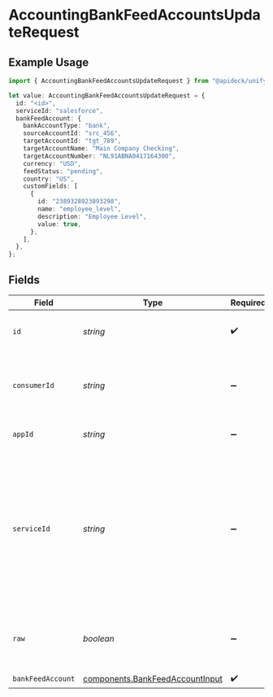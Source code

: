# AccountingBankFeedAccountsUpdateRequest

## Example Usage

```typescript
import { AccountingBankFeedAccountsUpdateRequest } from "@apideck/unify/models/operations";

let value: AccountingBankFeedAccountsUpdateRequest = {
  id: "<id>",
  serviceId: "salesforce",
  bankFeedAccount: {
    bankAccountType: "bank",
    sourceAccountId: "src_456",
    targetAccountId: "tgt_789",
    targetAccountName: "Main Company Checking",
    targetAccountNumber: "NL91ABNA0417164300",
    currency: "USD",
    feedStatus: "pending",
    country: "US",
    customFields: [
      {
        id: "2389328923893298",
        name: "employee_level",
        description: "Employee Level",
        value: true,
      },
    ],
  },
};
```

## Fields

| Field                                                                                                                                         | Type                                                                                                                                          | Required                                                                                                                                      | Description                                                                                                                                   | Example                                                                                                                                       |
| --------------------------------------------------------------------------------------------------------------------------------------------- | --------------------------------------------------------------------------------------------------------------------------------------------- | --------------------------------------------------------------------------------------------------------------------------------------------- | --------------------------------------------------------------------------------------------------------------------------------------------- | --------------------------------------------------------------------------------------------------------------------------------------------- |
| `id`                                                                                                                                          | *string*                                                                                                                                      | :heavy_check_mark:                                                                                                                            | ID of the record you are acting upon.                                                                                                         |                                                                                                                                               |
| `consumerId`                                                                                                                                  | *string*                                                                                                                                      | :heavy_minus_sign:                                                                                                                            | ID of the consumer which you want to get or push data from                                                                                    | test-consumer                                                                                                                                 |
| `appId`                                                                                                                                       | *string*                                                                                                                                      | :heavy_minus_sign:                                                                                                                            | The ID of your Unify application                                                                                                              | dSBdXd2H6Mqwfg0atXHXYcysLJE9qyn1VwBtXHX                                                                                                       |
| `serviceId`                                                                                                                                   | *string*                                                                                                                                      | :heavy_minus_sign:                                                                                                                            | Provide the service id you want to call (e.g., pipedrive). Only needed when a consumer has activated multiple integrations for a Unified API. | salesforce                                                                                                                                    |
| `raw`                                                                                                                                         | *boolean*                                                                                                                                     | :heavy_minus_sign:                                                                                                                            | Include raw response. Mostly used for debugging purposes                                                                                      |                                                                                                                                               |
| `bankFeedAccount`                                                                                                                             | [components.BankFeedAccountInput](../../models/components/bankfeedaccountinput.md)                                                            | :heavy_check_mark:                                                                                                                            | N/A                                                                                                                                           |                                                                                                                                               |